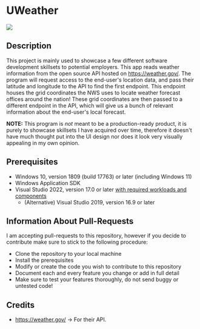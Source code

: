 <!-- TODO: Add build qualtiy badges from the following websites. -->
<!-- [![AppVeyor]() -->
<!-- [![CodeFactor]() -->
<!-- [![License: GPL v3]() -->

# UWeather
![](https://i.imgur.com/ZNjLP0Z.png)

## Description
This project is mainly used to showcase a few different software development skillsets to potential employers. This app reads weather information from the open source API hosted on https://weather.gov/. The program will request access to the end-user's location data, and pass their latitude and longitude to the API to find the first endpoint. This endpoint houses the grid coordinates the NWS uses to locate weather forecast offices around the nation! These grid coordinates are then passed to a different endpoint in the API, which will give us a bunch of relevant information about the end-user's local forecast. 

**NOTE:** This program is *not* meant to be a production-ready product, it is purely to showcase skillsets I have acquired over time, therefore it doesn't have much thought put into the UI design nor does it look very visually appealing in my own opinion.

## Prerequisites
- Windows 10, version 1809 (build 17763) or later (including Windows 11)
- Windows Application SDK
- Visual Studio 2022, version 17.0 or later [with required workloads and components](https://learn.microsoft.com/en-us/windows/apps/windows-app-sdk/set-up-your-development-environment?tabs=cs-vs-community%2Ccpp-vs-community%2Cvs-2022-17-1-a%2Cvs-2022-17-1-b#required-workloads-and-components)
    - (Alternative) Visual Studio 2019, version 16.9 or later

## Information About Pull-Requests
I am accepting pull-requests to this repository, however if you decide to contribute make sure to stick to the following procedure:
- Clone the repository to your local machine
- Install the prerequisites
- Modify or create the code you wish to contribute to this repository
- Document each and every feature you change or add in full detail
- Make sure to test your features thoroughly, do not send buggy or untested code!

## Credits
- https://weather.gov/ -> For their API.
